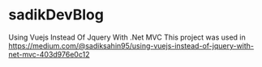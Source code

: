 # sadikDevBlog
Using Vuejs Instead Of Jquery With .Net MVC
This project was used in https://medium.com/@sadiksahin95/using-vuejs-instead-of-jquery-with-net-mvc-403d976e0c12
